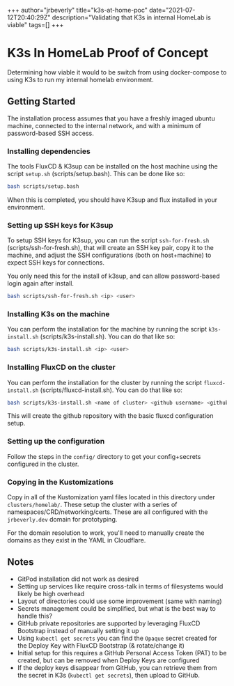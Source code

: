 +++
    author="jrbeverly"
    title="k3s-at-home-poc"
    date="2021-07-12T20:40:29Z"
    description="Validating that K3s in internal HomeLab is viable"
    tags=[]
    +++
    
# K3s In HomeLab Proof of Concept

Determining how viable it would to be switch from using docker-compose to using K3s to run my internal homelab environment.

## Getting Started

The installation process assumes that you have a freshly imaged ubuntu machine, connected to the internal network, and with a minimum of password-based SSH access.

### Installing dependencies

The tools FluxCD & K3sup can be installed on the host machine using the script `setup.sh` (scripts/setup.bash). This can be done like so: 

```bash
bash scripts/setup.bash
```

When this is completed, you should have K3sup and flux installed in your environment.

### Setting up SSH keys for K3sup

To setup SSH keys for K3sup, you can run the script `ssh-for-fresh.sh` (scripts/ssh-for-fresh.sh), that will create an SSH key pair, copy it to the machine, and adjust the SSH configurations (both on host+machine) to expect SSH keys for connections.

You only need this for the install of k3sup, and can allow password-based login again after install.

```bash
bash scripts/ssh-for-fresh.sh <ip> <user>
```

### Installing K3s on the machine

You can perform the installation for the machine by running the script `k3s-install.sh` (scripts/k3s-install.sh). You can do that like so:

```bash
bash scripts/k3s-install.sh <ip> <user> 
```

### Installing FluxCD on the cluster

You can perform the installation for the cluster by running the script `fluxcd-install.sh` (scripts/fluxcd-install.sh). You can do that like so:

```bash
bash scripts/k3s-install.sh <name of cluster> <github username> <github repository name (to be created)> 
```

This will create the github repository with the basic fluxcd configuration setup.

### Setting up the configuration

Follow the steps in the `config/` directory to get your config+secrets configured in the cluster.

### Copying in the Kustomizations

Copy in all of the Kustomization yaml files located in this directory under `clusters/homelab/`. These setup the cluster with a series of namespaces/CRD/networking/certs. These are all configured with the `jrbeverly.dev` domain for prototyping.

For the domain resolution to work, you'll need to manually create the domains as they exist in the YAML in Cloudflare.

## Notes

- GitPod installation did not work as desired
- Setting up services like require cross-talk in terms of filesystems would likely be high overhead
- Layout of directories could use some improvement (same with naming)
- Secrets management could be simplified, but what is the best way to handle this?
- GitHub private repositories are supported by leveraging FluxCD Bootstrap instead of manually setting it up
- Using `kubectl get secrets` you can find the `Opaque` secret created for the Deploy Key with FluxCD Bootstrap (& rotate/change it)
- Initial setup for this requires a GitHub Personal Access Token (PAT) to be created, but can be removed when Deploy Keys are configured
- If the deploy keys disappear from GitHub, you can retrieve them from the secret in K3s (`kubectl get secrets`), then upload to GitHub.
